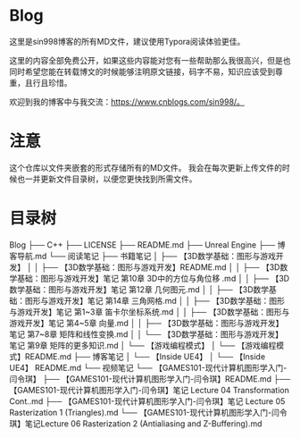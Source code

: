 # Blog
这里是sin998博客的所有MD文件，建议使用Typora阅读体验更佳。

这里的内容全部免费公开，如果这些内容能对您有一些帮助那么我很高兴，但是也同时希望您能在转载博文的时候能够注明原文链接，码字不易，知识应该受到尊重，且行且珍惜。

欢迎到我的博客中与我交流：https://www.cnblogs.com/sin998/。

# 注意
这个仓库以文件夹嵌套的形式存储所有的MD文件。
我会在每次更新上传文件的时候也一并更新文件目录树，以便您更快找到所需文件。

# 目录树

Blog
 ├── C++
 ├── LICENSE
 ├── README.md
 ├── Unreal Engine
 ├── 博客导航.md
 └── 阅读笔记
     ├── 书籍笔记
     │   ├── 【3D数学基础：图形与游戏开发】
     │   │   ├── 【3D数学基础：图形与游戏开发】README.md
     │   │   ├── 【3D数学基础：图形与游戏开发】笔记 第10章 3D中的方位与角位移 .md
     │   │   ├── 【3D数学基础：图形与游戏开发】笔记 第12章 几何图元.md
     │   │   ├── 【3D数学基础：图形与游戏开发】笔记 第14章 三角网格.md
     │   │   ├── 【3D数学基础：图形与游戏开发】笔记 第1~3章 笛卡尔坐标系统.md
     │   │   ├── 【3D数学基础：图形与游戏开发】笔记 第4~5章 向量.md
     │   │   ├── 【3D数学基础：图形与游戏开发】笔记 第7~8章 矩阵和线性变换.md
     │   │   └── 【3D数学基础：图形与游戏开发】笔记 第9章 矩阵的更多知识.md
     │   └── 【游戏编程模式】
     │       └── 【游戏编程模式】README.md
     ├── 博客笔记
     │   └── 【Inside UE4】
     │       └── 【Inside UE4】 README.md
     └── 视频笔记
         └── 【GAMES101-现代计算机图形学入门-闫令琪】
             ├── 【GAMES101-现代计算机图形学入门-闫令琪】README.md
             ├── 【GAMES101-现代计算机图形学入门-闫令琪】笔记 Lecture 04 Transformation Cont..md
             ├── 【GAMES101-现代计算机图形学入门-闫令琪】笔记 Lecture 05 Rasterization 1 (Triangles).md
             └── 【GAMES101-现代计算机图形学入门-闫令琪】笔记Lecture 06 Rasterization 2 (Antialiasing and Z-Buffering).md
